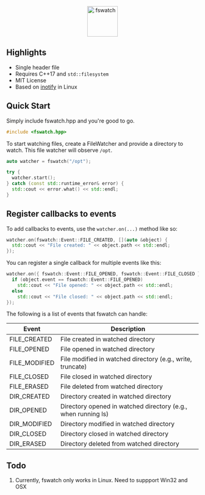 <p align="center">
  <img height="80" src="https://i.imgur.com/YGfomu0.png" alt="fswatch"/>
</p>

## Highlights

* Single header file
* Requires C++17 and `std::filesystem`
* MIT License
* Based on [inotify](http://man7.org/linux/man-pages/man7/inotify.7.html) in Linux

## Quick Start

Simply include fswatch.hpp and you're good to go. 

```cpp
#include <fswatch.hpp>
```
To start watching files, create a FileWatcher and provide a directory to watch. This file watcher will observe `/opt`. 

```cpp
auto watcher = fswatch("/opt");

try {
  watcher.start();
} catch (const std::runtime_error& error) {
  std::cout << error.what() << std::endl;
}
```

## Register callbacks to events

To add callbacks to events, use the `watcher.on(...)` method like so:

```cpp
watcher.on(fswatch::Event::FILE_CREATED, [](auto &object) {
  std::cout << "File created: " << object.path << std::endl;
});
```

You can register a single callback for multiple events like this:

```cpp
watcher.on({ fswatch::Event::FILE_OPENED, fswatch::Event::FILE_CLOSED }, [](auto &object) {
  if (object.event == fswatch::Event::FILE_OPENED)
    std::cout << "File opened: " << object.path << std::endl;
  else
    std::cout << "File closed: " << object.path << std::endl;
});
```

The following is a list of events that fswatch can handle:

| Event              | Description                                                   |
|--------------------|---------------------------------------------------------------|
| FILE_CREATED       | File created in watched directory                             |
| FILE_OPENED        | File opened in watched directory                              |
| FILE_MODIFIED      | File modified in watched directory (e.g., write, truncate)    |
| FILE_CLOSED        | File closed in watched directory                              |
| FILE_ERASED        | File deleted from watched directory                           |
| DIR_CREATED        | Directory created in watched directory                        |
| DIR_OPENED         | Directory opened in watched directory (e.g., when running ls) |
| DIR_MODIFIED       | Directory modified in watched directory                       |
| DIR_CLOSED         | Directory closed in watched directory                         |
| DIR_ERASED         | Directory deleted from watched directory                      |

## Todo

1. Currently, fswatch only works in Linux. Need to suppport Win32 and OSX
